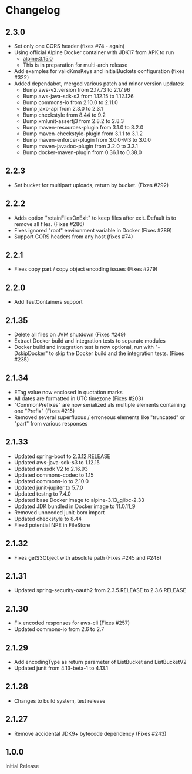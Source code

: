 # Changelog

## 2.3.0

* Set only one CORS header (fixes #74 - again)
* Using official Alpine Docker container with JDK17 from APK to run
  * [alpine:3.15.0](https://hub.docker.com/_/alpine)
  * This is in preparation for multi-arch release
* Add examples for validKmsKeys and initialBuckets configuration (fixes #322)
* Added dependabot, merged various patch and minor version updates:
  * Bump aws-v2.version from 2.17.73 to 2.17.96
  * Bump aws-java-sdk-s3 from 1.12.15 to 1.12.126
  * Bump commons-io from 2.10.0 to 2.11.0
  * Bump jaxb-api from 2.3.0 to 2.3.1
  * Bump checkstyle from 8.44 to 9.2
  * Bump xmlunit-assertj3 from 2.8.2 to 2.8.3
  * Bump maven-resources-plugin from 3.1.0 to 3.2.0
  * Bump maven-checkstyle-plugin from 3.1.1 to 3.1.2
  * Bump maven-enforcer-plugin from 3.0.0-M3 to 3.0.0
  * Bump maven-javadoc-plugin from 3.2.0 to 3.3.1
  * Bump docker-maven-plugin from 0.36.1 to 0.38.0

## 2.2.3

* Set bucket for multipart uploads, return by bucket. (Fixes #292)

## 2.2.2

* Adds option "retainFilesOnExit" to keep files after exit. Default is to remove all files. (Fixes #286)
* Fixes ignored "root" environment variable in Docker (Fixes #289)
* Support CORS headers from any host (fixes #74)

## 2.2.1

* Fixes copy part / copy object encoding issues (Fixes #279)

## 2.2.0

* Add TestContainers support

## 2.1.35

* Delete all files on JVM shutdown (Fixes #249)
* Extract Docker build and integration tests to separate modules
* Docker build and integration test is now optional, run with "-DskipDocker" to skip the Docker build and the integration tests. (Fixes #235)

## 2.1.34

* ETag value now enclosed in quotation marks
* All dates are formatted in UTC timezone (Fixes #203)
* "CommonPrefixes" are now serialized als multiple elements containing one "Prefix" (Fixes #215)
* Removed several superfluous / erroneous elements like "truncated" or "part" from various responses

## 2.1.33

* Updated spring-boot to 2.3.12.RELEASE
* Updated aws-java-sdk-s3 to 1.12.15
* Updated awssdk V2 to 2.16.93
* Updated commons-codec to 1.15
* Updated commons-io to 2.10.0
* Updated junit-jupiter to 5.7.0
* Updated testng to 7.4.0
* Updated base Docker image to alpine-3.13_glibc-2.33
* Updated JDK bundled in Docker image to 11.0.11_9
* Removed unneeded junit-bom import
* Updated checkstyle to 8.44
* Fixed potential NPE in FileStore

## 2.1.32

* Fixes getS3Object with absolute path (Fixes #245 and #248)

## 2.1.31

* Updated spring-security-oauth2 from 2.3.5.RELEASE to 2.3.6.RELEASE

## 2.1.30

* Fix encoded responses for aws-cli (Fixes #257)
* Updated commons-io from 2.6 to 2.7

## 2.1.29

* Add encodingType as return parameter of ListBucket and ListBucketV2
* Updated junit from 4.13-beta-1 to 4.13.1

## 2.1.28

* Changes to build system, test release

## 2.1.27

* Remove accidental JDK9+ bytecode dependency (Fixes #243)

## 1.0.0

Initial Release
